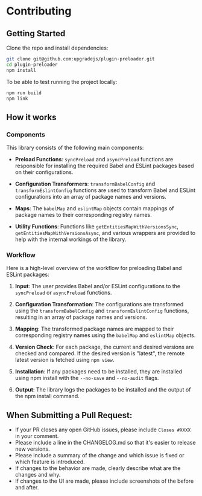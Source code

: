 # Contributing

## Getting Started

Clone the repo and install dependencies:

```bash
git clone git@github.com:upgradejs/plugin-preloader.git
cd plugin-preloader
npm install
```

To be able to test running the project locally:

```bash
npm run build
npm link
```

## How it works

### Components
This library consists of the following main components:

- **Preload Functions**: `syncPreload` and `asyncPreload` functions are responsible for installing the required Babel and ESLint packages based on their configurations.

- **Configuration Transformers**: `transformBabelConfig` and `transformEslintConfig` functions are used to transform Babel and ESLint configurations into an array of package names and versions.

- **Maps**: The `babelMap` and `eslintMap` objects contain mappings of package names to their corresponding registry names.

- **Utility Functions**: Functions like `getEntitiesMapWithVersionsSync`, `getEntitiesMapWithVersionsAsync`, and various wrappers are provided to help with the internal workings of the library.

### Workflow
Here is a high-level overview of the workflow for preloading Babel and ESLint packages:

1. **Input**: The user provides Babel and/or ESLint configurations to the `syncPreload` or `asyncPreload` functions.

2. **Configuration Transformation**: The configurations are transformed using the `transformBabelConfig` and `transformEslintConfig` functions, resulting in an array of package names and versions.

3. **Mapping**: The transformed package names are mapped to their corresponding registry names using the `babelMap` and `eslintMap` objects.

4. **Version Check**: For each package, the current and desired versions are checked and compared. If the desired version is "latest", the remote latest version is fetched using `npm view`.

5. **Installation**: If any packages need to be installed, they are installed using npm install with the `--no-save` and `--no-audit` flags.

6. **Output**: The library logs the packages to be installed and the output of the npm install command.

## When Submitting a Pull Request:

- If your PR closes any open GitHub issues, please include `Closes #XXXX` in your comment.
- Please include a line in the CHANGELOG.md so that it's easier to release new versions.
- Please include a summary of the change and which issue is fixed or which feature is introduced.
- If changes to the behavior are made, clearly describe what are the changes and why.
- If changes to the UI are made, please include screenshots of the before and after.
